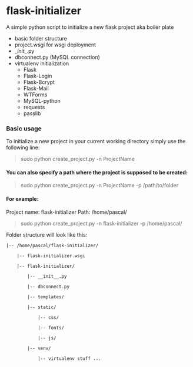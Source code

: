 # flask-initializer
A simple python script to initialize a new flask project aka boiler plate
* basic folder structure
* project.wsgi for wsgi deployment
* \__init__.py
* dbconnect.py (MySQL connection)
* virtualenv initialization
  * Flask
  * Flask-Login
  * Flask-Bcrypt
  * Flask-Mail
  * WTForms
  * MySQL-python
  * requests
  * passlib

### Basic usage
To initialize a new project in your current working directory simply use the following line:

> sudo python create_project.py -n ProjectName

#### You can also specify a path where the project is supposed to be created:

> sudo python create_project.py -n ProjectName -p /path/to/folder


#### For example:
Project name: flask-initializer
Path: /home/pascal/

> sudo python create_project.py -n flask-initializer -p /home/pascal/

Folder structure will look like this:

    |-- /home/pascal/flask-initializer/
    
        |-- flask-initializer.wsgi
    
        |-- flask-initializer/
    
            |-- __init__.py
    
            |-- dbconnect.py
    
            |-- templates/
    
            |-- static/
    
                |-- css/
    
                |-- fonts/
    
                |-- js/
    
            |-- venv/
    
                |-- virtualenv stuff ...
    
